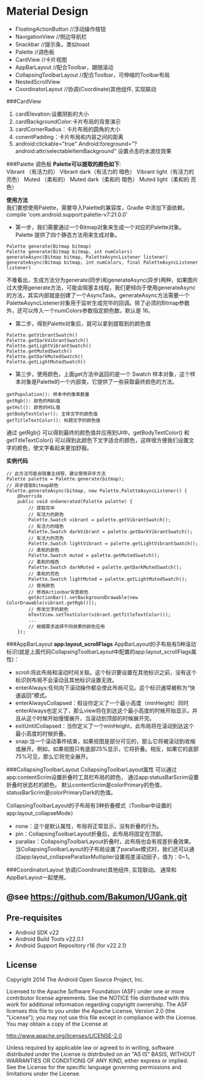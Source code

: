 Material Design
=====================================
- FloatingActionButton //浮动操作按钮
- NavigationView //侧边导航栏
- Snackbar //提示条，类似toast
- Palette //调色板
- CardView //卡片视图
- AppBarLayout //配合Toolbar，跟随滚动
- CollapsingToolbarLayout //配合Toolbar，可伸缩的Toolbar布局
- NestedScrollView
- CoordinatorLayout //协调(Coordinate)其他组件, 实现联动

###CardView
1. cardElevation:设置阴影的大小
2. cardBackgroundColor:卡片布局的背景演示
3. cardCornerRadius：卡片布局的圆角的大小
4. conentPadding：卡片布局和内容之间的距离
5. android:clickable="true"
Android:foreground="?android:attr/selectableItemBackground"
设置点击的水波纹效果

###Palette 调色板
**Palette可以提取的颜色如下**:   
Vibrant （有活力的）
Vibrant dark（有活力的 暗色）
Vibrant light（有活力的 亮色）
Muted （柔和的）
Muted dark（柔和的 暗色）
Muted light（柔和的 亮色）

**使用方法**  
我们要想使用Palette，需要导入Palette的兼容库，Gradle 中添加下面依赖。
compile 'com.android.support:palette-v7:21.0.0'
* 第一步，我们需要通过一个Bitmap对象来生成一个对应的Palette对象。 Palette 提供了四个静态方法用来生成对象。
```
Palette generate(Bitmap bitmap)   
Palette generate(Bitmap bitmap, int numColors)   
generateAsync(Bitmap bitmap, PaletteAsyncListener listener)   
generateAsync(Bitmap bitmap, int numColors, final PaletteAsyncListener listener)
```
不难看出，生成方法分为generate(同步)和generateAsync(异步)两种，如果图片过大使用generate方法，可能会阻塞主线程，我们更倾向于使用generateAsync的方法，其实内部就是创建了一个AsyncTask。generateAsync方法需要一个PaletteAsyncListener对象用于监听生成完毕的回调。除了必须的Bitmap参数外，还可以传入一个numColors参数指定颜色数，默认是 16。
* 第二步，得到Palette对象后，就可以拿到提取到的颜色值
```
Palette.getVibrantSwatch()   
Palette.getDarkVibrantSwatch()   
Palette.getLightVibrantSwatch()   
Palette.getMutedSwatch()   
Palette.getDarkMutedSwatch()   
Palette.getLightMutedSwatch()   
```
* 第三步，使用颜色，上面get方法中返回的是一个 Swatch 样本对象，这个样本对象是Palette的一个内部类，它提供了一些获取最终颜色的方法。
```
getPopulation(): 样本中的像素数量   
getRgb(): 颜色的RBG值   
getHsl(): 颜色的HSL值   
getBodyTextColor(): 主体文字的颜色值   
getTitleTextColor(): 标题文字的颜色值
```
通过 getRgb() 可以得到最终的颜色值并应用到UI中。getBodyTextColor() 和 getTitleTextColor() 可以得到此颜色下文字适合的颜色，这样很方便我们设置文字的颜色，使文字看起来更加舒服。

**实例代码**
```
// 此方法可能会阻塞主线程，建议使用异步方法
Palette palette = Palette.generate(bitmap);   
// 异步提取Bitmap颜色
Palette.generateAsync(bitmap, new Palette.PaletteAsyncListener() {
    @Override
    public void onGenerated(Palette palette) {
        // 提取完毕
        // 有活力的颜色
        Palette.Swatch vibrant = palette.getVibrantSwatch();    
        // 有活力的暗色
        Palette.Swatch darkVibrant = palette.getDarkVibrantSwatch();    
        // 有活力的亮色
        Palette.Swatch lightVibrant = palette.getLightVibrantSwatch();    
        // 柔和的颜色
        Palette.Swatch muted = palette.getMutedSwatch();    
        // 柔和的暗色
        Palette.Swatch darkMuted = palette.getDarkMutedSwatch();    
        // 柔和的亮色
        Palette.Swatch lightMuted = palette.getLightMutedSwatch();
        // 使用颜色
        // 修改Actionbar背景颜色
        getActionBar().setBackgroundDrawable(new ColorDrawable(vibrant.getRgb()));
        // 修改文字的颜色
        mTextView.setTextColor(vibrant.getTitleTextColor());
        ...
        // 根据需求选择不同效果的颜色应用
    });
```
###AppBarLayout
**app:layout_scrollFlags**
AppBarLayout的子布局有5种滚动标识(就是上面代码CollapsingToolbarLayout中配置的app:layout_scrollFlags属性)：
* scroll:将此布局和滚动时间关联。这个标识要设置在其他标识之前，没有这个标识则布局不会滚动且其他标识设置无效。
* enterAlways:任何向下滚动操作都会使此布局可见。这个标识通常被称为“快速返回”模式。
* enterAlwaysCollapsed：假设你定义了一个最小高度（minHeight）同时enterAlways也定义了，那么view将在到达这个最小高度的时候开始显示，并且从这个时候开始慢慢展开，当滚动到顶部的时候展开完。
* exitUntilCollapsed：当你定义了一个minHeight，此布局将在滚动到达这个最小高度的时候折叠。
* snap:当一个滚动事件结束，如果视图是部分可见的，那么它将被滚动到收缩或展开。例如，如果视图只有底部25%显示，它将折叠。相反，如果它的底部75%可见，那么它将完全展开。

###CollapsingToolbarLayout
CollapsingToolbarLayout属性
可以通过app:contentScrim设置折叠时工具栏布局的颜色，
通过app:statusBarScrim设置折叠时状态栏的颜色。
默认contentScrim是colorPrimary的色值，
statusBarScrim是colorPrimaryDark的色值。

CollapsingToolbarLayout的子布局有3种折叠模式（Toolbar中设置的app:layout_collapseMode）
* none：这个是默认属性，布局将正常显示，没有折叠的行为。
* pin：CollapsingToolbarLayout折叠后，此布局将固定在顶部。
* parallax：CollapsingToolbarLayout折叠时，此布局也会有视差折叠效果。
当CollapsingToolbarLayout的子布局设置了parallax模式时，我们还可以通过app:layout_collapseParallaxMultiplier设置视差滚动因子，值为：0~1。

###CoordinatorLayout
协调(Coordinate)其他组件, 实现联动。
通常和AppBarLayout一起使用。



@see  https://github.com/Bakumon/UGank.git
------------------------------------------



Pre-requisites
--------------
    
- Android SDK v22
- Android Build Tools v22.0.1
- Android Support Repository r16 (for v22.2.1)

License
-------

Copyright 2014 The Android Open Source Project, Inc.

Licensed to the Apache Software Foundation (ASF) under one or more contributor
license agreements.  See the NOTICE file distributed with this work for
additional information regarding copyright ownership.  The ASF licenses this
file to you under the Apache License, Version 2.0 (the "License"); you may not
use this file except in compliance with the License.  You may obtain a copy of
the License at

http://www.apache.org/licenses/LICENSE-2.0

Unless required by applicable law or agreed to in writing, software
distributed under the License is distributed on an "AS IS" BASIS, WITHOUT
WARRANTIES OR CONDITIONS OF ANY KIND, either express or implied.  See the
License for the specific language governing permissions and limitations under
the License.
